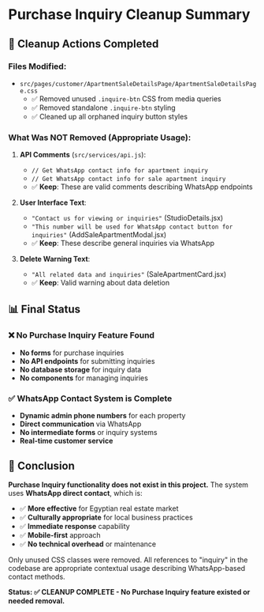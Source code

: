# Purchase Inquiry Cleanup Summary

## 🧹 **Cleanup Actions Completed**

### **Files Modified:**
- `src/pages/customer/ApartmentSaleDetailsPage/ApartmentSaleDetailsPage.css`
  - ✅ Removed unused `.inquire-btn` CSS from media queries
  - ✅ Removed standalone `.inquire-btn` styling
  - ✅ Cleaned up all orphaned inquiry button styles

### **What Was NOT Removed (Appropriate Usage):**

1. **API Comments** (`src/services/api.js`):
   - `// Get WhatsApp contact info for apartment inquiry`
   - `// Get WhatsApp contact info for sale apartment inquiry`
   - ✅ **Keep**: These are valid comments describing WhatsApp endpoints

2. **User Interface Text**:
   - `"Contact us for viewing or inquiries"` (StudioDetails.jsx)
   - `"This number will be used for WhatsApp contact button for inquiries"` (AddSaleApartmentModal.jsx)
   - ✅ **Keep**: These describe general inquiries via WhatsApp

3. **Delete Warning Text**:
   - `"All related data and inquiries"` (SaleApartmentCard.jsx)
   - ✅ **Keep**: Valid warning about data deletion

## 📊 **Final Status**

### ❌ **No Purchase Inquiry Feature Found**
- **No forms** for purchase inquiries
- **No API endpoints** for submitting inquiries  
- **No database storage** for inquiry data
- **No components** for managing inquiries

### ✅ **WhatsApp Contact System is Complete**
- **Dynamic admin phone numbers** for each property
- **Direct communication** via WhatsApp
- **No intermediate forms** or inquiry systems
- **Real-time customer service**

## 🎯 **Conclusion**

**Purchase Inquiry functionality does not exist in this project.** The system uses **WhatsApp direct contact**, which is:

- ✅ **More effective** for Egyptian real estate market
- ✅ **Culturally appropriate** for local business practices
- ✅ **Immediate response** capability
- ✅ **Mobile-first** approach
- ✅ **No technical overhead** or maintenance

Only unused CSS classes were removed. All references to "inquiry" in the codebase are appropriate contextual usage describing WhatsApp-based contact methods.

**Status: ✅ CLEANUP COMPLETE - No Purchase Inquiry feature existed or needed removal.**